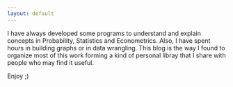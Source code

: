 ```yaml
---
layout: default
---
```


I have always developed some programs to understand and explain concepts in Probability, Statistics and Econometrics. Also, I have spent hours in building graphs or in data wrangling. This blog is the way I found to organize most of this work forming a kind of personal libray that I share with people who may find it useful.

Enjoy ;)
